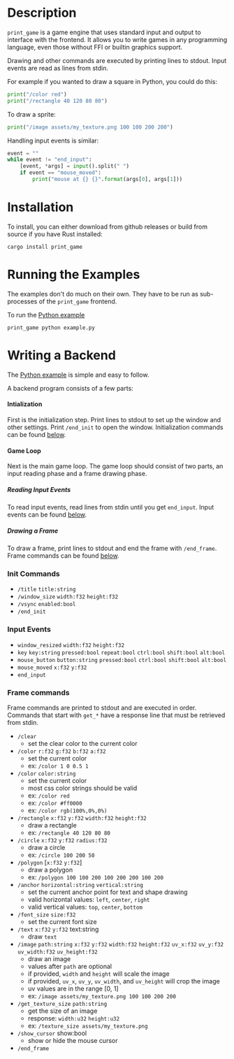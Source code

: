 # Description

`print_game` is a game engine that uses standard input and output to interface with the frontend.
It allows you to write games in any programming language, even those without FFI or builtin graphics support.

Drawing and other commands are executed by printing lines to stdout.
Input events are read as lines from stdin.

For example if you wanted to draw a square in Python, you could do this:
```python
print("/color red")
print("/rectangle 40 120 80 80")
```
To draw a sprite:
```python
print("/image assets/my_texture.png 100 100 200 200")
```

Handling input events is similar:
```python
event = ""
while event != "end_input":
    [event, *args] = input().split(" ")
    if event == "mouse_moved":
        print("mouse at {} {}".format(args[0], args[1]))
```

# Installation

To install, you can either download from github releases or build from source if you have Rust installed:
```
cargo install print_game
```

# Running the Examples

The examples don't do much on their own.
They have to be run as sub-processes of the `print_game` frontend.

To run the [Python example](example.py)
```
print_game python example.py
```

# Writing a Backend

The [Python example](example.py) is simple and easy to follow.

A backend program consists of a few parts:

#### Intialization
First is the initialization step.
Print lines to stdout to set up the window and other settings.
Print `/end_init` to open the window.
Initialization commands can be found [below](#init-commands).

#### Game Loop
Next is the main game loop.
The game loop should consist of two parts, an input reading phase and a frame drawing phase.

##### Reading Input Events
To read input events, read lines from stdin until you get `end_input`.
Input events can be found [below](#input-events).

##### Drawing a Frame
To draw a frame, print lines to stdout and end the frame with `/end_frame`.
Frame commands can be found [below](#frame-commands).

### Init Commands

- `/title` `title:string`
- `/window_size` `width:f32` `height:f32`
- `/vsync` `enabled:bool`
- `/end_init`

### Input Events

- `window_resized` `width:f32` `height:f32`
- `key` `key:string` `pressed:bool` `repeat:bool` `ctrl:bool` `shift:bool` `alt:bool`
- `mouse_button` `button:string` `pressed:bool` `ctrl:bool` `shift:bool` `alt:bool`
- `mouse_moved` `x:f32` `y:f32`
- `end_input`

### Frame commands

Frame commands are printed to stdout and are executed in order.
Commands that start with `get_*` have a response line that must be retrieved from stdin.

- `/clear`
  - set the clear color to the current color
- `/color` `r:f32` `g:f32` `b:f32` `a:f32`
  - set the current color
  - ex: `/color 1 0 0.5 1`
- `/color` `color:string`
  - set the current color
  - most css color strings should be valid
  - ex: `/color red`
  - ex: `/color #ff0000`
  - ex: `/color rgb(100%,0%,0%)`
- `/rectangle` `x:f32` `y:f32` `width:f32` `height:f32`
  - draw a rectangle
  - ex: `/rectangle 40 120 80 80`
- `/circle` `x:f32` `y:f32` `radius:f32`
  - draw a circle
  - ex: `/circle 100 200 50`
- `/polygon` [`x:f32` `y:f32`]
  - draw a polygon
  - ex: `/polygon 100 100 200 100 200 200 100 200`
- `/anchor` `horizontal:string` `vertical:string`
  - set the current anchor point for text and shape drawing
  - valid horizontal values: `left`, `center`, `right`
  - valid vertical values: `top`, `center`, `bottom`
- `/font_size` `size:f32`
  - set the current font size
- `/text` `x:f32` `y:f32` text:string
  - draw `text`
- `/image` `path:string` `x:f32` `y:f32` `width:f32` `height:f32` `uv_x:f32` `uv_y:f32` `uv_width:f32` `uv_height:f32`
  - draw an image
  - values after `path` are optional
  - if provided, `width` and `height` will scale the image
  - if provided, `uv_x`, `uv_y`, `uv_width`, and `uv_height` will crop the image
  - uv values are in the range [0, 1]
  - ex: `/image assets/my_texture.png 100 100 200 200`
- `/get_texture_size` `path:string`
  - get the size of an image
  - response: `width:u32` `height:u32`
  - ex: `/texture_size assets/my_texture.png`
- `/show_cursor` show:bool
  - show or hide the mouse cursor
- `/end_frame`